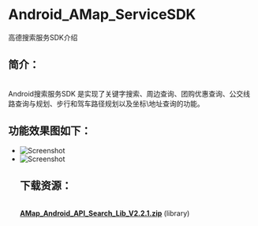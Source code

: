 Android_AMap_ServiceSDK
=======================

高德搜索服务SDK介绍
<br /><h2> 简介：</h2>
<br /> Android搜索服务SDK 是实现了关键字搜索、周边查询、团购优惠查询、公交线路查询与规划、步行和驾车路径规划以及坐标\地址查询的功能。
<br /><h2>功能效果图如下：</h2>
* ![Screenshot](https://github.com/qiyy/Android_AMap_ServiceSDK/raw/master/%E6%90%9C%E7%B4%A2%E6%9C%8D%E5%8A%A1%E5%8A%9F%E8%83%BD1.jpg)
* ![Screenshot](https://raw.githubusercontent.com/qiyy/Android_AMap_ServiceSDK/master/%E6%90%9C%E7%B4%A2%E6%9C%8D%E5%8A%A1%E5%8A%9F%E8%83%BD2.jpg)
<br /> <h2>下载资源：</h2>
<br />**[AMap_Android_API_Search_Lib_V2.2.1.zip](http://developer.amap.com/wp-content/uploads/2014/06/AMap_Android_API_Search_Lib_V2.2.1.zip)** (library)
